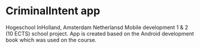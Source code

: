 # CriminalIntent app
Hogeschool InHolland, Amsterdam Netherlansd Mobile development 1 & 2 (10 ECTS) school project.
App is created based on the Android development book which was used on the course.
